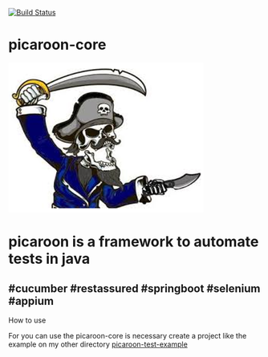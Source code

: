 [![Build Status](https://travis-ci.com/mpontoc/picaroon-core.svg?branch=main)](https://travis-ci.com/mpontoc/picaroon-core)
# picaroon-core
![picaroon image](https://github.com/mpontoc/picaroon-core/blob/main/picaroon.png)
<h1> picaroon is a framework to automate tests in java </h2>
<h2> #cucumber
#restassured
#springboot
#selenium
#appium </h2>

How to use

For you can use the picaroon-core is necessary create a project like the example on my other directory
[picaroon-test-example](https://github.com/mpontoc/picaroon-test-example)
